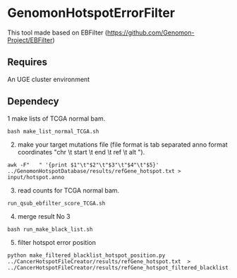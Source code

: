 # GenomonHotspotErrorFilter

This tool made based on EBFilter (https://github.com/Genomon-Project/EBFilter)

Requires
----------

An UGE cluster environment

Dependecy
----------

1 make lists of TCGA normal bam.
```
bash make_list_normal_TCGA.sh
```
2. make your target mutations file (file format is tab separated anno format coordinates "chr \t start \t end \t ref \t alt ").
```
awk -F"   " '{print $1"\t"$2"\t"$3"\t"$4"\t"$5}' ../GenomonHotspotDatabase/results/refGene_hotspot.txt > input/hotspot.anno 
```
3. read counts for TCGA normal bam.
```
run_qsub_ebfilter_score_TCGA.sh
```
4. merge result No 3
```
bash run_make_black_list.sh
```
5. filter hotspot error position
```
python make_filtered_blacklist_hotspot_position.py ../CancerHotspotFileCreator/results/refGene_hotspot.txt  > ../CancerHotspotFileCreator/results/refGene_hotspot_filtered_blacklist.txt
```

